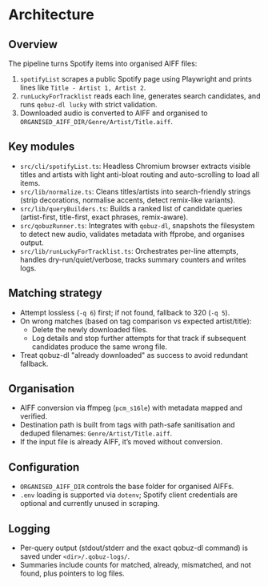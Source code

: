 # Architecture

## Overview

The pipeline turns Spotify items into organised AIFF files:

1. `spotifyList` scrapes a public Spotify page using Playwright and prints lines like `Title - Artist 1, Artist 2`.
2. `runLuckyForTracklist` reads each line, generates search candidates, and runs `qobuz-dl lucky` with strict validation.
3. Downloaded audio is converted to AIFF and organised to `ORGANISED_AIFF_DIR/Genre/Artist/Title.aiff`.

## Key modules

- `src/cli/spotifyList.ts`: Headless Chromium browser extracts visible titles and artists with light anti-bloat routing and auto-scrolling to load all items.
- `src/lib/normalize.ts`: Cleans titles/artists into search-friendly strings (strip decorations, normalise accents, detect remix-like variants).
- `src/lib/queryBuilders.ts`: Builds a ranked list of candidate queries (artist-first, title-first, exact phrases, remix-aware).
- `src/qobuzRunner.ts`: Integrates with `qobuz-dl`, snapshots the filesystem to detect new audio, validates metadata with ffprobe, and organises output.
- `src/lib/runLuckyForTracklist.ts`: Orchestrates per-line attempts, handles dry-run/quiet/verbose, tracks summary counters and writes logs.

## Matching strategy

- Attempt lossless (`-q 6`) first; if not found, fallback to 320 (`-q 5`).
- On wrong matches (based on tag comparison vs expected artist/title):
  - Delete the newly downloaded files.
  - Log details and stop further attempts for that track if subsequent candidates produce the same wrong file.
- Treat qobuz-dl "already downloaded" as success to avoid redundant fallback.

## Organisation

- AIFF conversion via ffmpeg (`pcm_s16le`) with metadata mapped and verified.
- Destination path is built from tags with path-safe sanitisation and deduped filenames: `Genre/Artist/Title.aiff`.
- If the input file is already AIFF, it’s moved without conversion.

## Configuration

- `ORGANISED_AIFF_DIR` controls the base folder for organised AIFFs.
- `.env` loading is supported via `dotenv`; Spotify client credentials are optional and currently unused in scraping.

## Logging

- Per-query output (stdout/stderr and the exact qobuz-dl command) is saved under `<dir>/.qobuz-logs/`.
- Summaries include counts for matched, already, mismatched, and not found, plus pointers to log files.
